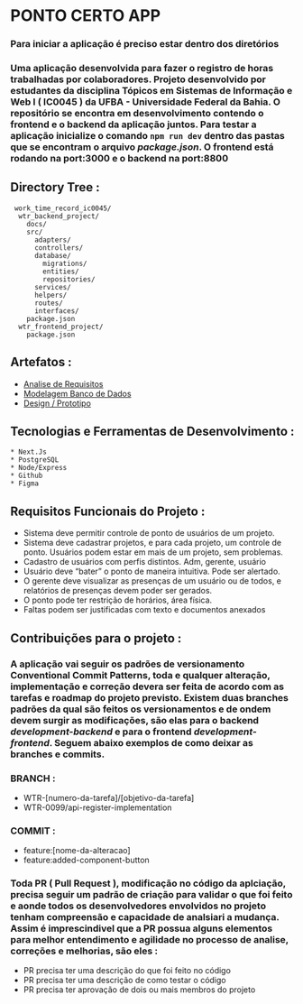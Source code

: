 # PONTO CERTO APP

### Para iniciar a aplicação é preciso estar dentro dos diretórios

### Uma aplicação desenvolvida para fazer o registro de horas trabalhadas por colaboradores. Projeto desenvolvido por estudantes da disciplina Tópicos em Sistemas de Informação e Web I ( IC0045 ) da UFBA - Universidade Federal da Bahia. O repositório se encontra em desenvolvimento contendo o frontend e o backend da aplicação juntos. Para testar a aplicação inicialize o comando ``` npm run dev ``` dentro das pastas que se encontram o arquivo *package.json*. O frontend está rodando na port:3000 e o backend na port:8800

## Directory Tree :

```
 work_time_record_ic0045/
  wtr_backend_project/
    docs/
    src/
      adapters/
      controllers/
      database/
        migrations/
        entities/
        repositories/
      services/
      helpers/
      routes/
      interfaces/
    package.json
  wtr_frontend_project/
    package.json
```

## Artefatos :

   *  [Analise de Requisitos](https://docs.google.com/document/d/1JJkzh4c4Oqv1635J20rD4OgUo484GBmA/edit?usp=sharing&ouid=116266237238255223813&rtpof=true&sd=true)
   *  [Modelagem Banco de Dados](https://dbdiagram.io/d/64dc27ec02bd1c4a5ed570ac)
   *  [Design / Prototipo](https://www.figma.com/file/aXFWoeRPZ78SR0bgWpYo1E/work-tracker?type=design&node-id=0-1&mode=design&t=sL47pic2KwJpMmyp-0)

## Tecnologias e Ferramentas de Desenvolvimento :

    * Next.Js
    * PostgreSQL
    * Node/Express
    * Github
    * Figma

## Requisitos Funcionais do Projeto :

  * Sistema deve permitir controle de ponto de usuários de um projeto.
  * Sistema deve cadastrar projetos, e para cada projeto, um controle de ponto. Usuários podem estar em mais de um projeto, sem problemas.
  * Cadastro de usuários com perfis distintos. Adm, gerente, usuário
  * Usuário deve “bater” o ponto de maneira intuitiva. Pode ser alertado.
  * O gerente deve visualizar as presenças de um usuário ou de todos, e relatórios de presenças devem poder ser gerados.
  * O ponto pode ter restrição de horários, área física.
  * Faltas podem ser justificadas com texto e documentos anexados


## Contribuições para o projeto :

### A aplicação vai seguir os padrões de versionamento Conventional Commit Patterns, toda e qualquer alteração, implementação e correção devera ser feita de acordo com as tarefas e roadmap do projeto previsto. Existem duas branches padrões da qual são feitos os versionamentos e de ondem devem surgir as modificações, são elas para o backend *development-backend* e para o frontend *development-frontend*. Seguem abaixo exemplos de como deixar as branches e commits.

### BRANCH :
  * WTR-[numero-da-tarefa]/[objetivo-da-tarefa]
  * WTR-0099/api-register-implementation
  
### COMMIT :
  * feature:[nome-da-alteracao]
  * feature:added-component-button

### Toda PR ( Pull Request ), modificação no código da aplciação, precisa seguir um padrão de criação para validar o que foi feito e aonde todos os desenvolvedores envolvidos no projeto tenham compreensão e capacidade de analsiari a mudança. Assim é imprescindivel que a PR possua alguns elementos para melhor entendimento e agilidade no processo de analise, correções e melhorias, são eles :

  * PR precisa ter uma descrição do que foi feito no código
  * PR precisa ter uma descrição de como testar o código
  * PR precisa ter aprovação de dois ou mais membros do projeto



